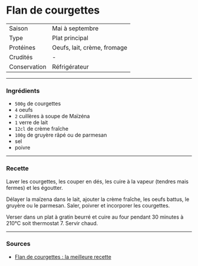 # Flan de courgettes

| | |
|:---|:---|
| Saison | Mai à septembre |
| Type | Plat principal |
| Protéines | Oeufs, lait, crème, fromage |
| Crudités | - |
| Conservation | Réfrigérateur |

---

### Ingrédients

* `500g` de courgettes
* `4` oeufs
* `2` cuillères à soupe de Maïzéna
* `1` verre de lait
* `12cl` de crème fraîche
* `100g` de gruyère râpé ou de parmesan
* sel
* poivre

---

### Recette

Laver les courgettes, les couper en dés, les cuire à la vapeur (tendres mais fermes) et les égoutter.

Délayer la maïzena dans le lait, ajouter la crème fraîche, les oeufs battus, le gruyère ou le parmesan. Saler, poivrer et incorporer les courgettes.

Verser dans un plat à gratin beurré et cuire au four pendant 30 minutes à 210°C soit thermostat 7. Servir chaud.

---

### Sources

* [Flan de courgettes : la meilleure recette](https://cuisine.journaldesfemmes.fr/recette/311018-flan-de-courgettes)

